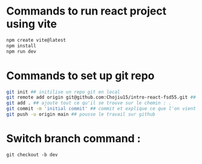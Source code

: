 # Commands to run react project using vite 

```bash
npm create vite@latest
npm install
npm run dev
```



# Commands to set up git repo
```bash
git init ## initilise un repo git en local
git remote add origin git@github.com:Chojiu15/intro-react-fsd55.git ## associe  le projet local au projet distant (sur github)
git add . ## ajoute tout ce qu'il se trouve sur le chemin : .
git commit -m 'initial commit' ## commit et explique ce que l'on vient d'ajouter
git push -u origin main ## pousse le travail sur github 
```

# Switch branch command : 
```
git checkout -b dev

